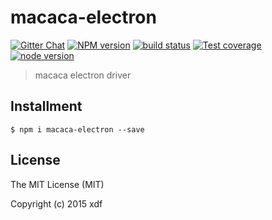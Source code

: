 # macaca-electron

[![Gitter Chat][gitter-image]][gitter-url]
[![NPM version][npm-image]][npm-url]
[![build status][travis-image]][travis-url]
[![Test coverage][coveralls-image]][coveralls-url]
[![node version][node-image]][node-url]

[gitter-image]: https://img.shields.io/badge/GITTER-join%20chat-green.svg?style=flat-square
[gitter-url]: https://gitter.im/alibaba/macaca
[npm-image]: https://img.shields.io/npm/v/macaca-electron.svg?style=flat-square
[npm-url]: https://npmjs.org/package/macaca-electron
[travis-image]: https://img.shields.io/travis/macacajs/macaca-electron.svg?style=flat-square
[travis-url]: https://travis-ci.org/macacajs/macaca-electron
[coveralls-image]: https://img.shields.io/coveralls/macacajs/macaca-electron.svg?style=flat-square
[coveralls-url]: https://coveralls.io/r/macacajs/macaca-electron?branch=master
[node-image]: https://img.shields.io/badge/node.js-%3E=_4-green.svg?style=flat-square
[node-url]: http://nodejs.org/download/

> macaca electron driver

## Installment

```shell
$ npm i macaca-electron --save
```

## License

The MIT License (MIT)

Copyright (c) 2015 xdf
